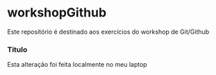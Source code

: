 # workshopGithub
Este repositório é destinado aos exercícios do workshop de Git/Github

### Titulo 
Esta alteração foi feita localmente no meu laptop
